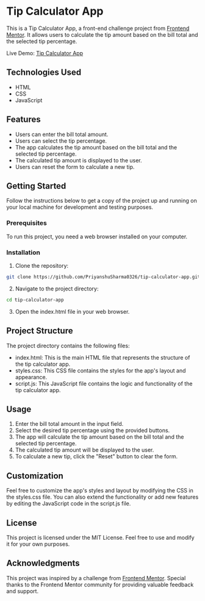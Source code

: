 # Tip Calculator App

This is a Tip Calculator App, a front-end challenge project from [Frontend Mentor](https://www.frontendmentor.io/). It allows users to calculate the tip amount based on the bill total and the selected tip percentage.

Live Demo: [Tip Calculator App](https://neon-fox-8ae8ad.netlify.app/)

## Technologies Used

- HTML
- CSS
- JavaScript

## Features

- Users can enter the bill total amount.
- Users can select the tip percentage.
- The app calculates the tip amount based on the bill total and the selected tip percentage.
- The calculated tip amount is displayed to the user.
- Users can reset the form to calculate a new tip.

## Getting Started

Follow the instructions below to get a copy of the project up and running on your local machine for development and testing purposes.

### Prerequisites

To run this project, you need a web browser installed on your computer.

### Installation

1. Clone the repository:

```bash
git clone https://github.com/PriyanshuSharma0326/tip-calculator-app.git
```

2. Navigate to the project directory:

```bash
cd tip-calculator-app
```

3. Open the index.html file in your web browser.

## Project Structure

The project directory contains the following files:

- index.html: This is the main HTML file that represents the structure of the tip calculator app.
- styles.css: This CSS file contains the styles for the app's layout and appearance.
- script.js: This JavaScript file contains the logic and functionality of the tip calculator app.

## Usage

1. Enter the bill total amount in the input field.
2. Select the desired tip percentage using the provided buttons.
3. The app will calculate the tip amount based on the bill total and the selected tip percentage.
4. The calculated tip amount will be displayed to the user.
5. To calculate a new tip, click the "Reset" button to clear the form.

## Customization

Feel free to customize the app's styles and layout by modifying the CSS in the styles.css file. You can also extend the functionality or add new features by editing the JavaScript code in the script.js file.

## License

This project is licensed under the MIT License. Feel free to use and modify it for your own purposes.

## Acknowledgments

This project was inspired by a challenge from [Frontend Mentor](https://www.frontendmentor.io/).
Special thanks to the Frontend Mentor community for providing valuable feedback and support.
